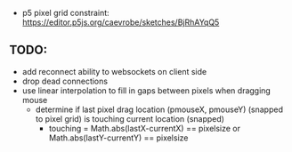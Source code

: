 * p5 pixel grid constraint: https://editor.p5js.org/caevrobe/sketches/BjRhAYqQ5



## TODO:
 * add reconnect ability to websockets on client side
 * drop dead connections
 * use linear interpolation to fill in gaps between pixels when dragging mouse
   * determine if last pixel drag location (pmouseX, pmouseY) (snapped to pixel grid) is touching current location (snapped)
      * touching = Math.abs(lastX-currentX) == pixelsize or Math.abs(lastY-currentY) == pixelsize